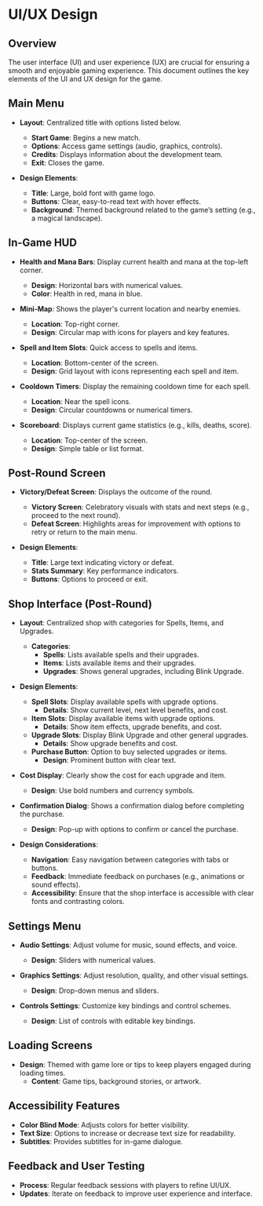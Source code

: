 # UI/UX Design

## Overview
The user interface (UI) and user experience (UX) are crucial for ensuring a smooth and enjoyable gaming experience. This document outlines the key elements of the UI and UX design for the game.

## Main Menu
- **Layout**: Centralized title with options listed below.
  - **Start Game**: Begins a new match.
  - **Options**: Access game settings (audio, graphics, controls).
  - **Credits**: Displays information about the development team.
  - **Exit**: Closes the game.

- **Design Elements**:
  - **Title**: Large, bold font with game logo.
  - **Buttons**: Clear, easy-to-read text with hover effects.
  - **Background**: Themed background related to the game’s setting (e.g., a magical landscape).

## In-Game HUD
- **Health and Mana Bars**: Display current health and mana at the top-left corner.
  - **Design**: Horizontal bars with numerical values.
  - **Color**: Health in red, mana in blue.

- **Mini-Map**: Shows the player's current location and nearby enemies.
  - **Location**: Top-right corner.
  - **Design**: Circular map with icons for players and key features.

- **Spell and Item Slots**: Quick access to spells and items.
  - **Location**: Bottom-center of the screen.
  - **Design**: Grid layout with icons representing each spell and item.

- **Cooldown Timers**: Display the remaining cooldown time for each spell.
  - **Location**: Near the spell icons.
  - **Design**: Circular countdowns or numerical timers.

- **Scoreboard**: Displays current game statistics (e.g., kills, deaths, score).
  - **Location**: Top-center of the screen.
  - **Design**: Simple table or list format.

## Post-Round Screen
- **Victory/Defeat Screen**: Displays the outcome of the round.
  - **Victory Screen**: Celebratory visuals with stats and next steps (e.g., proceed to the next round).
  - **Defeat Screen**: Highlights areas for improvement with options to retry or return to the main menu.

- **Design Elements**:
  - **Title**: Large text indicating victory or defeat.
  - **Stats Summary**: Key performance indicators.
  - **Buttons**: Options to proceed or exit.

## Shop Interface (Post-Round)
- **Layout**: Centralized shop with categories for Spells, Items, and Upgrades.
  - **Categories**:
    - **Spells**: Lists available spells and their upgrades.
    - **Items**: Lists available items and their upgrades.
    - **Upgrades**: Shows general upgrades, including Blink Upgrade.

- **Design Elements**:
  - **Spell Slots**: Display available spells with upgrade options.
    - **Details**: Show current level, next level benefits, and cost.
  - **Item Slots**: Display available items with upgrade options.
    - **Details**: Show item effects, upgrade benefits, and cost.
  - **Upgrade Slots**: Display Blink Upgrade and other general upgrades.
    - **Details**: Show upgrade benefits and cost.
  - **Purchase Button**: Option to buy selected upgrades or items.
    - **Design**: Prominent button with clear text.

- **Cost Display**: Clearly show the cost for each upgrade and item.
  - **Design**: Use bold numbers and currency symbols.

- **Confirmation Dialog**: Shows a confirmation dialog before completing the purchase.
  - **Design**: Pop-up with options to confirm or cancel the purchase.

- **Design Considerations**:
  - **Navigation**: Easy navigation between categories with tabs or buttons.
  - **Feedback**: Immediate feedback on purchases (e.g., animations or sound effects).
  - **Accessibility**: Ensure that the shop interface is accessible with clear fonts and contrasting colors.

## Settings Menu
- **Audio Settings**: Adjust volume for music, sound effects, and voice.
  - **Design**: Sliders with numerical values.

- **Graphics Settings**: Adjust resolution, quality, and other visual settings.
  - **Design**: Drop-down menus and sliders.

- **Controls Settings**: Customize key bindings and control schemes.
  - **Design**: List of controls with editable key bindings.

## Loading Screens
- **Design**: Themed with game lore or tips to keep players engaged during loading times.
  - **Content**: Game tips, background stories, or artwork.

## Accessibility Features
- **Color Blind Mode**: Adjusts colors for better visibility.
- **Text Size**: Options to increase or decrease text size for readability.
- **Subtitles**: Provides subtitles for in-game dialogue.

## Feedback and User Testing
- **Process**: Regular feedback sessions with players to refine UI/UX.
- **Updates**: Iterate on feedback to improve user experience and interface.

